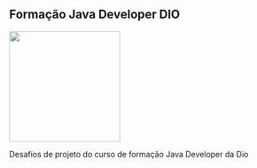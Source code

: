  <h2>Formação Java Developer DIO</h2>

 <img src=https://hermes.dio.me/tracks/da6041a9-80ef-409e-bd50-5e7be4dfadf6.png width="200">

 Desafios de projeto do curso de formação Java Developer da Dio
